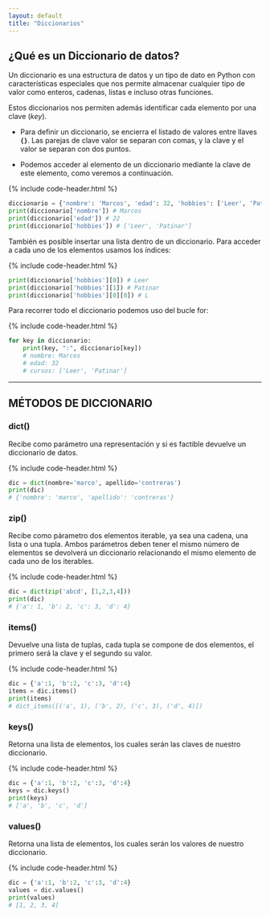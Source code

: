 ```yaml
---
layout: default
title: "Diccionarios"
---
```



## ¿Qué es un Diccionario de datos?

Un diccionario es una estructura de datos y un tipo de dato en Python con características especiales que nos permite almacenar cualquier tipo de valor como enteros, cadenas, listas e incluso otras funciones.  

Estos diccionarios nos permiten además identificar cada elemento por una clave (*key*).


- Para definir un diccionario, se encierra el listado de valores entre llaves **`{}`**. Las parejas de clave valor se separan con comas, y la clave y el valor se separan con dos puntos.  

- Podemos acceder al elemento de un diccionario mediante la clave de este elemento, como veremos a continuación.  

{% include code-header.html %}
```python
diccionario = {'nombre': 'Marcos', 'edad': 32, 'hobbies': ['Leer', 'Patinar']}
print(diccionario['nombre']) # Marcos
print(diccionario['edad']) # 22
print(diccionario['hobbies']) # ['Leer', 'Patinar']
```

También es posible insertar una lista dentro de un diccionario. Para acceder a cada uno de los elementos usamos los índices:  

{% include code-header.html %}
```py
print(diccionario['hobbies'][0]) # Leer
print(diccionario['hobbies'][1]) # Patinar
print(diccionario['hobbies'][0][0]) # L
```

Para recorrer todo el diccionario podemos uso del bucle for:  

{% include code-header.html %}
```py
for key in diccionario:
	print(key, ":", diccionario[key])
	# nombre: Marcos
	# edad: 32
	# cursos: ['Leer', 'Patinar']
```

---

## MÉTODOS DE DICCIONARIO

### dict()

Recibe como parámetro una representación y si es factible devuelve un diccionario de datos.  

{% include code-header.html %}
```py
dic = dict(nombre='marco', apellido='contreras')
print(dic)
# {'nombre': 'marco', 'apellido': 'contreras'}
```

### zip()

Recibe como párametro dos elementos iterable, ya sea una cadena, una lista o una tupla. Ambos parámetros deben tener el mismo número de elementos se devolverá un diccionario relacionando el mismo elemento de cada uno de los iterables.  

{% include code-header.html %}
```py
dic = dict(zip('abcd', [1,2,3,4]))
print(dic)
# {'a': 1, 'b': 2, 'c': 3, 'd': 4}
```

### items()

Devuelve una lista de tuplas, cada tupla se compone de dos elementos, el primero será la clave y el segundo su valor.

{% include code-header.html %}
```py
dic = {'a':1, 'b':2, 'c':3, 'd':4}
items = dic.items()
print(items)
# dict_items([('a', 1), ('b', 2), ('c', 3), ('d', 4)])
```

### keys()

Retorna una lista de elementos, los cuales serán las claves de nuestro diccionario.  

{% include code-header.html %}
```py
dic = {'a':1, 'b':2, 'c':3, 'd':4}
keys = dic.keys()
print(keys)
# ['a', 'b', 'c', 'd']
```

### values()

Retorna una lista de elementos, los cuales serán los valores de nuestro diccionario.  

{% include code-header.html %}
```py
dic = {'a':1, 'b':2, 'c':3, 'd':4}
values = dic.values()
print(values)
# [1, 2, 3, 4]
```

